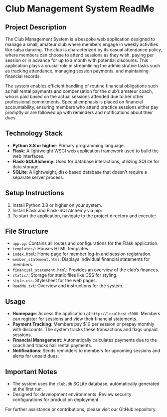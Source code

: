 # Club Management System ReadMe

## Project Description
The Club Management System is a bespoke web application designed to manage a small, amateur club where members engage in weekly activities like salsa dancing. The club is characterized by its casual attendance policy, where members can choose to attend sessions as they wish, paying per session or in advance for up to a month with potential discounts. This application plays a crucial role in streamlining the administrative tasks such as tracking attendance, managing session payments, and maintaining financial records.

The system enables efficient handling of routine financial obligations such as hall rental payments and compensation for the club’s amateur coach, who is paid based on the actual sessions attended due to her other professional commitments. Special emphasis is placed on financial accountability, ensuring members who attend practice sessions either pay promptly or are followed up with reminders and notifications about their dues.

## Technology Stack
- **Python 3.8 or higher**: Primary programming language.
- **Flask**: A lightweight WSGI web application framework used to build the web interfaces.
- **Flask-SQLAlchemy**: Used for database interactions, utilizing SQLite for data storage.
- **SQLite**: A lightweight, disk-based database that doesn't require a separate server process.

## Setup Instructions
1. Install Python 3.8 or higher on your system.
2. Install Flask and Flask-SQLAlchemy via pip:
3. To start the application, navigate to the project directory and execute:

## File Structure
- `app.py`: Contains all routes and configurations for the Flask application.
- `templates/`: Houses HTML templates.
- `index.html`: Home page for member log-in and session registration.
- `member_statement.html`: Displays individual financial statements for members.
- `financial_statement.html`: Provides an overview of the club’s finances.
- `static/`: Storage for static files like CSS for styling.
- `style.css`: Stylesheet for the web pages.
- `ReadMe.txt`: Overview and instructions for the system.

## Usage
- **Homepage**: Access the application at `http://localhost:5000`. Members can register for sessions and view their financial statements.
- **Payment Tracking**: Members pay $10 per session or prepay monthly with discounts. The system tracks these transactions and flags unpaid sessions.
- **Financial Management**: Automatically calculates payments due to the coach and tracks hall rental payments.
- **Notifications**: Sends reminders to members for upcoming sessions and alerts for unpaid dues.

## Important Notes
- The system uses the `club.db` SQLite database, automatically generated at the first run.
- Designed for development environments. Review security configurations for production deployment.

For further assistance or contributions, please visit our GitHub repository.
